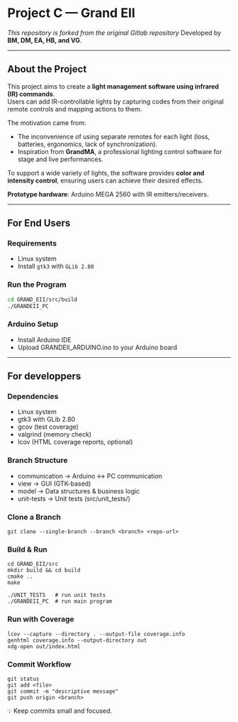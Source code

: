 # Project C — Grand EII
*This repository is forked from the original Gitlab repository*
Developed by **BM, DM, EA, HB, and VG**.   

---

## About the Project
This project aims to create a **light management software using infrared (IR) commands**.  
Users can add IR-controllable lights by capturing codes from their original remote controls and mapping actions to them.  

The motivation came from:
- The inconvenience of using separate remotes for each light (loss, batteries, ergonomics, lack of synchronization).  
- Inspiration from **GrandMA**, a professional lighting control software for stage and live performances.  

To support a wide variety of lights, the software provides **color and intensity control**, ensuring users can achieve their desired effects.  

**Prototype hardware**: Arduino MEGA 2560 with IR emitters/receivers.  

---

## For End Users
### Requirements
- Linux system  
- Install `gtk3` with `GLib 2.80`  

### Run the Program
```bash
cd GRAND_EII/src/build
./GRANDEII_PC
```
### Arduino Setup
- Install Arduino IDE
- Upload GRANDEII_ARDUINO.ino to your Arduino board

---

## For developpers
### Dependencies
- Linux system
- gtk3 with GLib 2.80
- gcov (test coverage)
- valgrind (memory check)
- lcov (HTML coverage reports, optional)

### Branch Structure
- communication → Arduino ↔ PC communication
- view → GUI (GTK-based)
- model → Data structures & business logic
- unit-tests → Unit tests (src/unit_tests/)

### Clone a Branch
`git clone --single-branch --branch <branch> <repo-url>`

### Build & Run
```
cd GRAND_EII/src
mkdir build && cd build
cmake ..
make

./UNIT_TESTS   # run unit tests
./GRANDEII_PC  # run main program

```

### Run with Coverage
```
lcov --capture --directory . --output-file coverage.info
genhtml coverage.info --output-directory out
xdg-open out/index.html
```

### Commit Workflow
```
git status
git add <file>
git commit -m "descriptive message"
git push origin <branch>
```

💡 Keep commits small and focused.
